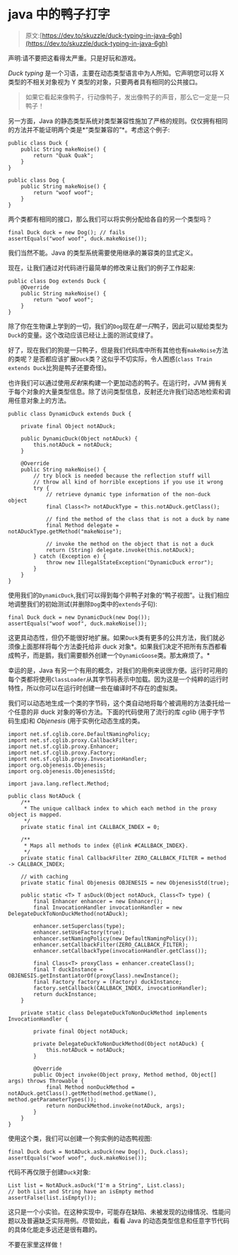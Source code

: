 # java 中的鸭子打字

> 原文:[https://dev.to/skuzzle/duck-typing-in-java-6gh](https://dev.to/skuzzle/duck-typing-in-java-6gh)

声明:请不要把这看得太严重。只是好玩和游戏。

*Duck typing* 是一个习语，主要在动态类型语言中为人所知。它声明您可以将 X 类型的不相关对象视为 Y 类型的对象，只要两者具有相同的公共接口。

> 如果它看起来像鸭子，行动像鸭子，发出像鸭子的声音，那么它一定是一只鸭子！

另一方面，Java 的静态类型系统对类型兼容性施加了严格的规则。仅仅拥有相同的方法并不能证明两个类是*“类型兼容的”*。考虑这个例子:

```
public class Duck {
    public String makeNoise() {
        return "Quak Quak";
    }
}

public class Dog {
    public String makeNoise() {
        return "woof woof";
    }
} 
```

两个类都有相同的接口，那么我们可以将实例分配给各自的另一个类型吗？

```
final Duck duck = new Dog(); // fails
assertEquals("woof woof", duck.makeNoise()); 
```

我们当然不能。Java 的类型系统需要使用继承的兼容类的显式定义。

现在，让我们通过对代码进行最简单的修改来让我们的例子工作起来:

```
public class Dog extends Duck {
    @Override
    public String makeNoise() {
        return "woof woof";
    }
} 
```

除了你在生物课上学到的一切，我们的`Dog`现在*是一只*鸭子，因此可以赋给类型为`Duck`的变量。这个改动应该已经让上面的测试变绿了。

好了，现在我们的狗是一只鸭子，但是我们代码库中所有其他也有`makeNoise`方法的类呢？是否都应该扩展`Duck`类？这似乎不切实际，令人困惑(`class Train extends Duck`比狗是鸭子还要奇怪)。

也许我们可以通过使用*反射*来构建一个更加动态的鸭子。在运行时，JVM 拥有关于每个对象的大量类型信息。除了访问类型信息，反射还允许我们动态地检索和调用任意对象上的方法。

```
public class DynamicDuck extends Duck {

    private final Object notADuck;

    public DynamicDuck(Object notADuck) {
        this.notADuck = notADuck;
    }

    @Override
    public String makeNoise() {
        // try block is needed because the reflection stuff will 
        // throw all kind of horrible exceptions if you use it wrong
        try {
            // retrieve dynamic type information of the non-duck object
            final Class<?> notADuckType = this.notADuck.getClass();

            // find the method of the class that is not a duck by name
            final Method delegate = notADuckType.getMethod("makeNoise");

            // invoke the method on the object that is not a duck
            return (String) delegate.invoke(this.notADuck);
        } catch (Exception e) {
            throw new IllegalStateException("DynamicDuck error");
        }
    }
} 
```

使用我们的`DynamicDuck`,我们可以得到每个非鸭子对象的“鸭子视图”。让我们相应地调整我们的初始测试(并删除`Dog`类中的`extends`子句):

```
final Duck duck = new DynamicDuck(new Dog());
assertEquals("woof woof", duck.makeNoise()); 
```

这更具动态性，但仍不能很好地扩展。如果`Duck`类有更多的公共方法，我们就必须像上面那样将每个方法委托给非 duck 对象*。如果我们决定不把所有东西都看成鸭子，而是鹅，我们需要额外创建一个`DynamicGoose`类。那太麻烦了。*

幸运的是，Java 有另一个有用的概念，对我们的用例来说很方便。运行时可用的每个类都将使用`ClassLoader`从其字节码表示中加载。因为这是一个纯粹的运行时特性，所以你可以在运行时创建一些在编译时不存在的虚拟类。

我们可以动态地生成一个类的字节码，这个类自动地将每个被调用的方法委托给一个任意的非 duck 对象的等价方法。下面的代码使用了流行的库 *cglib* (用于字节码生成)和 *Objenesis* (用于实例化动态生成的类。

```
import net.sf.cglib.core.DefaultNamingPolicy;
import net.sf.cglib.proxy.CallbackFilter;
import net.sf.cglib.proxy.Enhancer;
import net.sf.cglib.proxy.Factory;
import net.sf.cglib.proxy.InvocationHandler;
import org.objenesis.Objenesis;
import org.objenesis.ObjenesisStd;

import java.lang.reflect.Method;

public class NotADuck {
    /**
     * The unique callback index to which each method in the proxy object is mapped.
     */
    private static final int CALLBACK_INDEX = 0;

    /**
     * Maps all methods to index {@link #CALLBACK_INDEX}.
     */
    private static final CallbackFilter ZERO_CALLBACK_FILTER = method -> CALLBACK_INDEX;

    // with caching
    private static final Objenesis OBJENESIS = new ObjenesisStd(true);

    public static <T> T asDuck(Object notADuck, Class<T> type) {
        final Enhancer enhancer = new Enhancer();
        final InvocationHandler invocationHandler = new DelegateDuckToNonDuckMethod(notADuck);

        enhancer.setSuperclass(type);
        enhancer.setUseFactory(true);
        enhancer.setNamingPolicy(new DefaultNamingPolicy());
        enhancer.setCallbackFilter(ZERO_CALLBACK_FILTER);
        enhancer.setCallbackType(invocationHandler.getClass());

        final Class<T> proxyClass = enhancer.createClass();
        final T duckInstance = OBJENESIS.getInstantiatorOf(proxyClass).newInstance();
        final Factory factory = (Factory) duckInstance;
        factory.setCallback(CALLBACK_INDEX, invocationHandler);
        return duckInstance;
    }

    private static class DelegateDuckToNonDuckMethod implements InvocationHandler {

        private final Object notADuck;

        private DelegateDuckToNonDuckMethod(Object notADuck) {
            this.notADuck = notADuck;
        }

        @Override
        public Object invoke(Object proxy, Method method, Object[] args) throws Throwable {
            final Method nonDuckMethod = notADuck.getClass().getMethod(method.getName(), method.getParameterTypes());
            return nonDuckMethod.invoke(notADuck, args);
        }
    }
} 
```

使用这个类，我们可以创建一个狗实例的动态鸭视图:

```
final Duck duck = NotADuck.asDuck(new Dog(), Duck.class);
assertEquals("woof woof", duck.makeNoise()); 
```

代码不再仅限于创建`Duck`对象:

```
List list = NotADuck.asDuck("I'm a String", List.class);
// both List and String have an isEmpty method
assertFalse(list.isEmpty()); 
```

这只是一个小实验。在这种实现中，可能存在缺陷、未被发现的边缘情况、性能问题以及普遍缺乏实际用例。尽管如此，看看 Java 的动态类型信息和任意字节代码的具体化能走多远还是很有趣的。

不要在家里这样做！